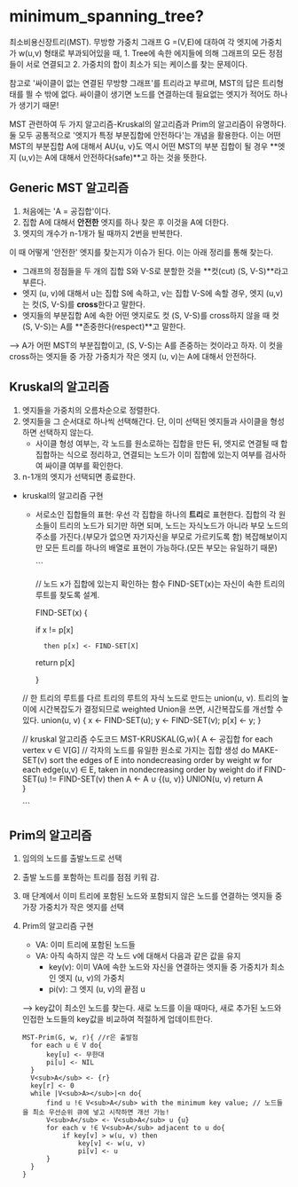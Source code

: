 # minimum\_spanning\_tree?

최소비용신장트리\(MST\). 무방향 가중치 그래프 G =\(V,E\)에 대하여 각 엣지에 가중치가 w\(u,v\) 형태로 부과되어있을 때, 1. Tree에 속한 에지들에 의해 그래프의 모든 정점들이 서로 연결되고 2. 가중치의 합이 최소가 되는 케이스를 찾는 문제이다.

참고로 '싸이클이 없는 연결된 무방향 그래프'를 트리라고 부르며, MST의 답은 트리형태를 띌 수 밖에 없다. 싸이클이 생기면 노드를 연결하는데 필요없는 엣지가 적어도 하나가 생기기 때문!

MST 관련하여 두 가지 알고리즘-Kruskal의 알고리즘과 Prim의 알고리즘이 유명하다. 둘 모두 공통적으로 '엣지가 특정 부분집합에 안전하다'는 개념을 활용한다. 이는 어떤 MST의 부분집합 A에 대해서 AU{u, v}도 역시 어떤 MST의 부분 집합이 될 경우 **엣지 \(u,v\)는 A에 대해서 안전하다\(safe\)**고 하는 것을 뜻한다.

## Generic MST 알고리즘

1. 처음에는 'A = 공집합'이다.
2. 집합 A에 대해서 **안전한** 엣지를 하나 찾은 후 이것을 A에 더한다.
3. 엣지의 개수가 n-1개가 될 때까지 2번을 반복한다.

이 때 어떻게 '안전한' 엣지를 찾는지가 이슈가 된다. 이는 아래 정리를 통해 찾는다.

* 그래프의 정점들을 두 개의 집합 S와 V-S로 분할한 것을 **컷\(cut\) \(S, V-S\)**라고 부른다.
* 엣지 \(u, v\)에 대해서 u는 집합 S에 속하고, v는 집합 V-S에 속할 경우, 엣지 \(u,v\)는 컷\(S, V-S\)를 **cross**한다고 말한다.
* 엣지들의 부분집합 A에 속한 어떤 엣지로도 컷 \(S, V-S\)를 cross하지 않을 때 컷 \(S, V-S\)는 A를 **존중한다\(respect\)**고 말한다.

--&gt; A가 어떤 MST의 부분집합이고, \(S, V-S\)는 A를 존중하는 컷이라고 하자. 이 컷을 cross하는 엣지들 중 가장 가중치가 작은 엣지 \(u, v\)는 A에 대해서 안전하다.

## Kruskal의 알고리즘

1. 엣지들을 가중치의 오름차순으로 정렬한다.
2. 엣지들을 그 순서대로 하나씩 선택해간다. 단, 이미 선택된 엣지들과 사이클을 형성하면 선택하지 않는다.
   * 사이클 형성 여부는, 각 노드를 원소로하는 집합을 만든 뒤, 엣지로 연결될 때 합집합하는 식으로 정리하고, 연결되는 노드가 이미 집합에 있는지 여부를 검사하여 싸이클 여부를 확인한다.
3. n-1개의 엣지가 선택되면 종료한다.

* kruskal의 알고리즘 구현

  * 서로소인 집합들의 표현: 우선 각 집합을 하나의 **트리**로 표현한다. 집합의 각 원소들이 트리의 노드가 되기만 하면 되며, 노드는 자식노드가 아니라 부모 노드의 주소를 가진다.\(부모가 없으면 자기자신을 부모로 가르키도록 함\) 복잡해보이지만 모든 트리를 하나의 배열로 표현이 가능하다.\(모든 부모는 유일하기 때문\)

    \`\`\`

    // 노드 x가 집합에 있는지 확인하는 함수 FIND-SET\(x\)는 자신이 속한 트리의 루트를 찾도록 설계.

    FIND-SET\(x\) {

      if x != p\[x\]

    ```text
      then p[x] <- FIND-SET[X]
    ```

      return p\[x\]

    }

  // 한 트리의 루트를 다르 트리의 루트의 자식 노드로 만드는 union\(u, v\). 트리의 높이에 시간복잡도가 결정되므로 weighted Union을 쓰면, 시간복잡도를 개선할 수 있다. union\(u, v\) { x &lt;- FIND-SET\(u\); y &lt;- FIND-SET\(v\); p\[x\] &lt;- y; }

  // kruskal 알고리즘 수도코드 MST-KRUSKAL\(G,w\){ A &lt;- 공집합 for each vertex v ∈ V\[G\] // 각자의 노드를 유일한 원소로 가지는 집합 생성 do MAKE-SET\(v\) sort the edges of E into nondecreasing order by weight w for each edge\(u,v\) ∈ E, taken in nondecreasing order by weight do if FIND-SET\(u\) != FIND-SET\(v\) then A &lt;- A ∪ {\(u, v\)} UNION\(u, v\) return A  
  }

  \`\`\`

## Prim의 알고리즘

1. 임의의 노드를 출발노드로 선택
2. 출발 노드를 포함하는 트리를 점점 키워 감.
3. 매 단계에서 이미 트리에 포함된 노드와 포함되지 않은 노드를 연결하는 엣지들 중 가장 가중치가 작은 엣지를 선택
4. Prim의 알고리즘 구현

   * VA: 이미 트리에 포함된 노드들
   * VA: 아직 속하지 않은 각 노드 v에 대해서 다음과 같은 값을 유지
     * key\(v\): 이미 VA에 속한 노드와 자신을 연결하는 엣지들 중 가중치가 최소인 엣지 \(u, v\)의 가중치
     * pi\(v\): 그 엣지 \(u, v\)의 끝점 u

   --&gt; key값이 최소인 노드를 찾는다. 새로 노드를 이을 때마다, 새로 추가된 노드와 인접한 노드들의 key값을 비교하여 적절하게 업데이트한다.

   ```text
   MST-Prim(G, w, r){ //r은 출발점
     for each u ∈ V do{
         key[u] <- 무한대
         pi[u] <- NIL
     }
     V<sub>A</sub> <- {r}
     key[r] <- 0
     while |V<sub>A></sub>|<n do{
         find u !∈ V<sub>A</sub> with the minimum key value; // 노드들을 최소 우선순위 큐에 넣고 시작하면 개선 가능!
         V<sub>A</sub> <- V<sub>A</sub> ∪ {u}
         for each v !∈ V<sub>A</sub> adjacent to u do{
             if key[v] > w(u, v) then
                 key[v] <- w(u, v)
                 pi[v] <- u
         }       
     }
   }
   ```


